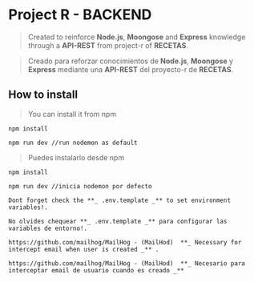 # Project R - BACKEND

> Created to reinforce **Node.js**, **Moongose** and **Express** knowledge through a **API-REST** from project-r of **RECETAS**.

> Creado para reforzar conocimientos de **Node.js**, **Moongose** y **Express** mediante una **API-REST** del proyecto-r de **RECETAS**.

## How to install

> You can install it from npm

```
npm install

npm run dev //run nodemon as default
```

> Puedes instalarlo desde npm

```
npm install

npm run dev //inicia nodemon por defecto
```

`Dont forget check the **_ .env.template _** to set environment variables!.`

`No olvides chequear **_ .env.template _** para configurar las variables de entorno!.`

`https://github.com/mailhog/MailHog - (MailHod)  **_ Necessary for intercept email when user is created _** .`

`https://github.com/mailhog/MailHog - (MailHod)  **_ Necesario para interceptar email de usuario cuando es creado _**`
